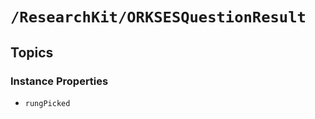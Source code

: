 # ``/ResearchKit/ORKSESQuestionResult``

<!-- The content below this line is auto-generated and is redundant. You should either incorporate it into your content above this line or delete it. -->

## Topics

### Instance Properties

- ``rungPicked``